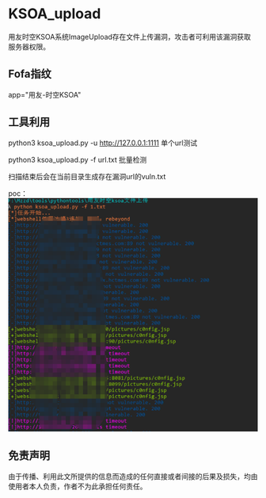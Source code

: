 # KSOA_upload
用友时空KSOA系统ImageUpload存在文件上传漏洞，攻击者可利用该漏洞获取服务器权限。

## Fofa指纹

app="用友-时空KSOA"

## 工具利用


python3 ksoa_upload.py -u http://127.0.0.1:1111 单个url测试

python3 ksoa_upload.py -f url.txt 批量检测

扫描结束后会在当前目录生成存在漏洞url的vuln.txt

poc：
![](./poc.png)

## 免责声明

由于传播、利用此文所提供的信息而造成的任何直接或者间接的后果及损失，均由使用者本人负责，作者不为此承担任何责任。
